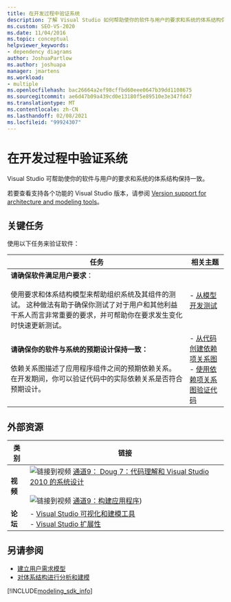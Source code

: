 ```yaml
---
title: 在开发过程中验证系统
description: 了解 Visual Studio 如何帮助使你的软件与用户的要求和系统的体系结构保持一致。
ms.custom: SEO-VS-2020
ms.date: 11/04/2016
ms.topic: conceptual
helpviewer_keywords:
- dependency diagrams
author: JoshuaPartlow
ms.author: joshuapa
manager: jmartens
ms.workload:
- multiple
ms.openlocfilehash: bac26664a2ef98cffbd60eee0647b39dd1108675
ms.sourcegitcommit: ae6d47b09a439cd0e13180f5e89510e3e347fd47
ms.translationtype: MT
ms.contentlocale: zh-CN
ms.lasthandoff: 02/08/2021
ms.locfileid: "99924307"
---
```

# <a name="validate-your-system-during-development"></a>在开发过程中验证系统

Visual Studio 可帮助使你的软件与用户的要求和系统的体系结构保持一致。

若要查看支持各个功能的 Visual Studio 版本，请参阅 [Version support for architecture and modeling tools](../modeling/what-s-new-for-design-in-visual-studio.md#VersionSupport)。

## <a name="key-tasks"></a>关键任务

使用以下任务来验证软件：

|**任务**|**相关主题**|
|-|-|
|**请确保软件满足用户要求**：<br /><br />使用要求和体系结构模型来帮助组织系统及其组件的测试。 这种做法有助于确保你测试了对于用户和其他利益干系人而言非常重要的要求，并可帮助你在要求发生变化时快速更新测试。|- [从模型开发测试](../modeling/develop-tests-from-a-model.md)|
|**请确保你的软件与系统的预期设计保持一致：**<br /><br />依赖关系图描述了应用程序组件之间的预期依赖关系。 在开发期间，你可以验证代码中的实际依赖关系是否符合预期设计。|- [从代码创建依赖项关系图](../modeling/create-layer-diagrams-from-your-code.md)<br />- [使用依赖项关系图验证代码](../modeling/validate-code-with-layer-diagrams.md)|

## <a name="external-resources"></a>外部资源

|**类别**|**链接**|
|-|-|
|**视频**|![链接到视频 ](../data-tools/media/playvideo.gif) [通道9： Doug 7：代码理解和 Visual Studio 2010 的系统设计](https://channel9.msdn.com/shows/VS2010Launch/Doug-Seven-Code-Understanding-and-Systems-Design-with-Visual-Studio-2010)<br /><br /> ![链接到视频 ](../data-tools/media/playvideo.gif) [通道9：构建应用程序](https://channel9.msdn.com/blogs/clinted/uml-with-vs-2010-part-5-architecting-an-application)) |
|**论坛**|- [Visual Studio 可视化和建模工具](https://social.msdn.microsoft.com/Forums/en-US/home?forum=vsarch)<br />- [Visual Studio 扩展性](https://social.msdn.microsoft.com/Forums/vstudio/home?forum=vsx)|

## <a name="see-also"></a>另请参阅

- [建立用户需求模型](../modeling/model-user-requirements.md)
- [对体系结构进行分析和建模](../modeling/analyze-and-model-your-architecture.md)

[!INCLUDE[modeling_sdk_info](includes/modeling_sdk_info.md)]
